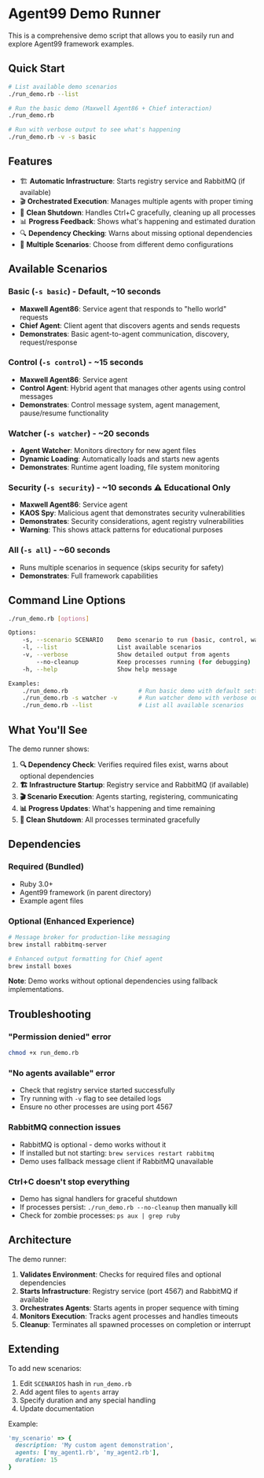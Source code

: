 # Agent99 Demo Runner

This is a comprehensive demo script that allows you to easily run and explore Agent99 framework examples.

## Quick Start

```bash
# List available demo scenarios
./run_demo.rb --list

# Run the basic demo (Maxwell Agent86 + Chief interaction)
./run_demo.rb

# Run with verbose output to see what's happening
./run_demo.rb -v -s basic
```

## Features

- 🏗️ **Automatic Infrastructure**: Starts registry service and RabbitMQ (if available)
- 🎬 **Orchestrated Execution**: Manages multiple agents with proper timing
- 🧹 **Clean Shutdown**: Handles Ctrl+C gracefully, cleaning up all processes
- 📊 **Progress Feedback**: Shows what's happening and estimated duration
- 🔍 **Dependency Checking**: Warns about missing optional dependencies
- 🎯 **Multiple Scenarios**: Choose from different demo configurations

## Available Scenarios

### Basic (`-s basic`) - Default, ~10 seconds
- **Maxwell Agent86**: Service agent that responds to "hello world" requests
- **Chief Agent**: Client agent that discovers agents and sends requests
- **Demonstrates**: Basic agent-to-agent communication, discovery, request/response

### Control (`-s control`) - ~15 seconds  
- **Maxwell Agent86**: Service agent
- **Control Agent**: Hybrid agent that manages other agents using control messages
- **Demonstrates**: Control message system, agent management, pause/resume functionality

### Watcher (`-s watcher`) - ~20 seconds
- **Agent Watcher**: Monitors directory for new agent files
- **Dynamic Loading**: Automatically loads and starts new agents
- **Demonstrates**: Runtime agent loading, file system monitoring

### Security (`-s security`) - ~10 seconds ⚠️ Educational Only
- **Maxwell Agent86**: Service agent  
- **KAOS Spy**: Malicious agent that demonstrates security vulnerabilities
- **Demonstrates**: Security considerations, agent registry vulnerabilities
- **Warning**: This shows attack patterns for educational purposes

### All (`-s all`) - ~60 seconds
- Runs multiple scenarios in sequence (skips security for safety)
- **Demonstrates**: Full framework capabilities

## Command Line Options

```bash
./run_demo.rb [options]

Options:
    -s, --scenario SCENARIO    Demo scenario to run (basic, control, watcher, security, all)
    -l, --list                 List available scenarios
    -v, --verbose              Show detailed output from agents
        --no-cleanup           Keep processes running (for debugging)
    -h, --help                 Show help message

Examples:
    ./run_demo.rb                    # Run basic demo with default settings
    ./run_demo.rb -s watcher -v      # Run watcher demo with verbose output
    ./run_demo.rb --list             # List all available scenarios
```

## What You'll See

The demo runner shows:

1. **🔍 Dependency Check**: Verifies required files exist, warns about optional dependencies
2. **🏗️ Infrastructure Startup**: Registry service and RabbitMQ (if available)  
3. **🎬 Scenario Execution**: Agents starting, registering, communicating
4. **📊 Progress Updates**: What's happening and time remaining
5. **🧹 Clean Shutdown**: All processes terminated gracefully

## Dependencies

### Required (Bundled)
- Ruby 3.0+
- Agent99 framework (in parent directory)
- Example agent files

### Optional (Enhanced Experience)
```bash
# Message broker for production-like messaging
brew install rabbitmq-server

# Enhanced output formatting for Chief agent
brew install boxes
```

**Note**: Demo works without optional dependencies using fallback implementations.

## Troubleshooting

### "Permission denied" error
```bash
chmod +x run_demo.rb
```

### "No agents available" error
- Check that registry service started successfully
- Try running with `-v` flag to see detailed logs
- Ensure no other processes are using port 4567

### RabbitMQ connection issues
- RabbitMQ is optional - demo works without it
- If installed but not starting: `brew services restart rabbitmq`
- Demo uses fallback message client if RabbitMQ unavailable

### Ctrl+C doesn't stop everything
- Demo has signal handlers for graceful shutdown
- If processes persist: `./run_demo.rb --no-cleanup` then manually kill
- Check for zombie processes: `ps aux | grep ruby`

## Architecture

The demo runner:

1. **Validates Environment**: Checks for required files and optional dependencies
2. **Starts Infrastructure**: Registry service (port 4567) and RabbitMQ if available
3. **Orchestrates Agents**: Starts agents in proper sequence with timing
4. **Monitors Execution**: Tracks agent processes and handles timeouts
5. **Cleanup**: Terminates all spawned processes on completion or interrupt

## Extending

To add new scenarios:

1. Edit `SCENARIOS` hash in `run_demo.rb`
2. Add agent files to `agents` array
3. Specify duration and any special handling
4. Update documentation

Example:
```ruby
'my_scenario' => {
  description: 'My custom agent demonstration',
  agents: ['my_agent1.rb', 'my_agent2.rb'],
  duration: 15
}
```